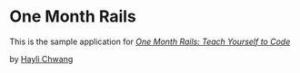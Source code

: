 # One Month Rails

This is the sample application for
[*One Month Rails: Teach Yourself to Code*](http://onemonthrails.com)

by [Hayli Chwang](http://pinterest.com/haylic/)
